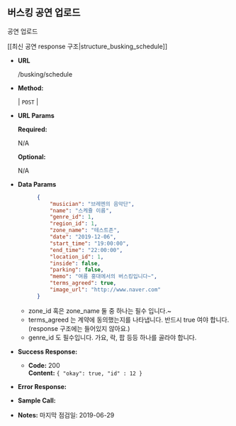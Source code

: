 **버스킹 공연 업로드**
----
  공연 업로드

  [[최신 공연 response 구조|structure_busking_schedule]]


* **URL**

  /busking/schedule

* **Method:**
  
  | `POST` |
  
*  **URL Params** 

   **Required:**
 
   N/A

   **Optional:**
 
   N/A

* **Data Params**

  ```json
        {
            "musician": "브레멘의 음악단",
            "name": "스케쥴 이름",
            "genre_id": 1,
            "region_id": 1,
            "zone_name": "테스트존",
            "date": "2019-12-06",
            "start_time": "19:00:00",
            "end_time": "22:00:00",
            "location_id": 1,
            "inside": false,
            "parking": false,
            "memo": "여름 홍대에서의 버스킹입니다~",
            "terms_agreed": true,
            "image_url": "http://www.naver.com"
        }
  ```
  * zone_id 혹은 zone_name 둘 중 하나는 필수 입니다.~
  * terms_agreed 는 계약에 동의했는지를 나타냅니다. 반드시 true 여야 합니다.
    (response 구조에는 들어있지 않아요.)
  * genre_id 도 필수입니다. 가요, 락, 팝 등등 하나를 골라야 합니다.
  
  

* **Success Response:**
  
  * **Code:** 200 <br />
    **Content:** `{ "okay": true, "id" : 12 }`
 
* **Error Response:**

* **Sample Call:**


* **Notes:**
    마지막 점검일: 2019-06-29 
